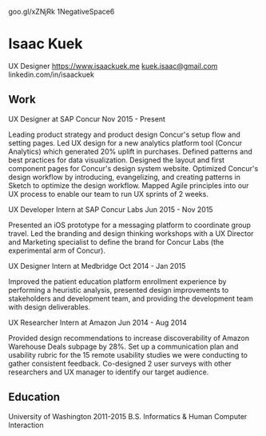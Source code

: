 goo.gl/xZNjRk
1NegativeSpace6

# Isaac Kuek
UX Designer
https://www.isaackuek.me
kuek.isaac@gmail.com
linkedin.com/in/isaackuek


## Work
UX Designer at SAP Concur
Nov 2015 - Present

Leading product strategy and product design Concur's setup flow and setting pages.
Led UX design for a new analytics platform tool (Concur Analytics) which generated 20% uplift in purchases.
Defined patterns and best practices for data visualization.
Designed the layout and first component pages for Concur's design system website.
Optimized Concur's design workflow by introducing, evangelizing, and creating patterns in Sketch to optimize the design workflow.
Mapped Agile principles into our UX process to enable our team to run UX sprints of 2 weeks.

UX Developer Intern at SAP Concur Labs
Jun 2015 - Nov 2015

Presented an iOS prototype for a messaging platform to coordinate group travel.
Led the branding and design thinking workshops with a UX Director and Marketing specialist to define the brand for Concur Labs (the experimental arm of Concur).

UX Designer Intern at Medbridge
Oct 2014 - Jan 2015

Improved the patient education platform enrollment experience by performing a heuristic analysis, presented design improvements to stakeholders and development team, and providing the development team with design deliverables.

UX Researcher Intern at Amazon
Jun 2014 - Aug 2014

Provided design recommendations to increase discoverability of Amazon Warehouse Deals subpage by 28%.
Set up a communication plan and usability rubric for the 15 remote usability studies we were conducting to gather consistent feedback.
Co-designed 2 user surveys with other researchers and UX manager to identify our target audience.

## Education
University of Washington
2011-2015
B.S. Informatics & Human Computer Interaction
